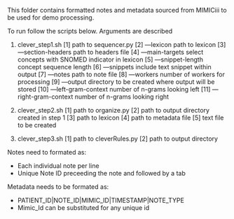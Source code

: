 This folder contains formatted notes and metadata sourced from MIMICiii to be used for demo processing.

To run follow the scripts below. Arguments are described 

1. clever_step1.sh
	[1] path to sequencer.py
	[2] —lexicon path to lexicon
	[3] —section-headers path to headers file
	[4] —main-targets select concepts with SNOMED indicator in lexicon
	[5] —snippet-length concept sequence length
	[6] —snippets include text snippet within output
	[7] —notes path to note file
	[8] —workers number of workers for processing
	[9] —output directory to be created where output will be stored 
	[10] —left-gram-context number of n-grams looking left
	[11] —right-gram-context number of n-grams looking right
  
2. clever_step2.sh
	[1] path to organize.py
	[2] path to output directory created in step 1
	[3] path to lexicon
	[4] path to metadata file
	[5] text file to be created 
  
3. clever_step3.sh
	[1] path to cleverRules.py
	[2] path to output directory

Notes need to formated as:
- Each individual note per line
- Unique Note ID preceeding the note and followed by a tab

Metadata needs to be formated as:
- PATIENT_ID|NOTE_ID|MIMIC_ID|TIMESTAMP|NOTE_TYPE
- Mimic_Id can be substituted for any unique id
